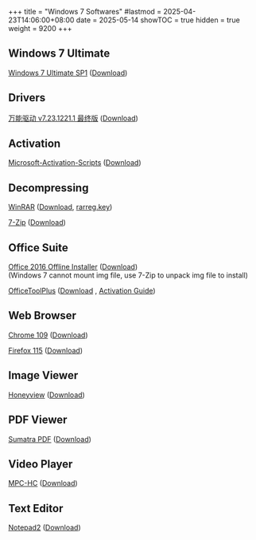 +++
title       = "Windows 7 Softwares"
#lastmod     = 2025-04-23T14:06:00+08:00
date        = 2025-05-14
showTOC     = true
hidden      = true
weight      = 9200
+++

## Windows 7 Ultimate

[Windows 7 Ultimate SP1](https://massgrave.dev/windows_7_links)
([Download](https://drive.massgrave.dev/cn_windows_7_ultimate_with_sp1_x86_dvd_u_677486.iso))

## Drivers

[万能驱动 v7.23.1221.1 最终版](https://www.yrxitong.com/h-nd-395.html)
([Download](https://yrxitong6-my.sharepoint.cn/:f:/g/personal/yrxitong_com_yrxitong_com/EpDqzY2EVRBKnD1fI3pOi-4BEBocYXSWEKnpjA5Rm9MeIw))

## Activation

[Microsoft-Activation-Scripts](https://github.com/massgravel/Microsoft-Activation-Scripts)
([Download](https://github.com/massgravel/Microsoft-Activation-Scripts/archive/refs/heads/master.zip))

## Decompressing

[WinRAR](https://dl.lancdn.com/landian/soft/winrar/)
([Download](https://dl.lancdn.com/landian/soft/winrar/v7.01_x86_landian.news.exe), [rarreg.key](https://dl.lancdn.com/landian/soft/winrar/rarreg.key))

[7-Zip](https://www.7-zip.org/)
([Download](https://www.7-zip.org/a/7z2409.exe))

## Office Suite

[Office 2016 Offline Installer](https://gravesoft.dev/office_c2r_links#chinese-simplified-zh-cn)
([Download](https://officecdn.microsoft.com/db/492350f6-3a01-4f97-b9c0-c7c6ddf67d60/media/zh-cn/HomeStudentRetail.img))\
(Windows 7 cannot mount img file, use 7-Zip to unpack img file to install)

[OfficeToolPlus](https://download.coolhub.top/Office_Tool_Plus/9.0.4.2/)
([Download](https://download.coolhub.top/Office_Tool_Plus/9.0.4.2/Office_Tool_with_runtime_v9.0.4.2_x86.7z)
, [Activation Guide](https://www.coolhub.top/archives/14))

## Web Browser

[Chrome 109](https://archive.org/download/chrome-109-Win7-8)
([Download](https://archive.org/download/chrome-109-Win7-8/Chrome%20109%20%28Enterprise%29%20x32.msi))

[Firefox 115](https://ftp.mozilla.org/pub/firefox/releases/115.0/win32/zh-CN/)
([Download](https://ftp.mozilla.org/pub/firefox/releases/115.0/win32/zh-CN/Firefox%20Setup%20115.0.exe))

## Image Viewer

[Honeyview](https://en.bandisoft.com/honeyview/)
([Download](https://en.bandisoft.com/honeyview/dl.php?web))

## PDF Viewer

[Sumatra PDF](https://www.sumatrapdfreader.org/free-pdf-reader)
([Download](https://www.sumatrapdfreader.org/download-free-pdf-viewer))

## Video Player

[MPC-HC](https://github.com/clsid2/mpc-hc)
([Download](https://github.com/clsid2/mpc-hc/releases/latest))

## Text Editor

[Notepad2](https://www.flos-freeware.ch/notepad2.html)
([Download](https://www.flos-freeware.ch/zip/Notepad2_4.2.25_x86.exe))

